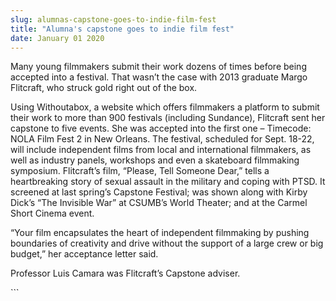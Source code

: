 ```yaml
---
slug: alumnas-capstone-goes-to-indie-film-fest
title: "Alumna's capstone goes to indie film fest"
date: January 01 2020
---
```


  
<p>
  Many young filmmakers submit their work dozens of times before being accepted
  into a festival. That wasn’t the case with 2013 graduate Margo Flitcraft, who
  struck gold right out of the box.
</p>
<p>
  Using Withoutabox, a website which offers filmmakers a platform to submit
  their work to more than 900 festivals (including Sundance), Flitcraft sent her
  capstone to five events. She was accepted into the first one – Timecode: NOLA
  Film Fest 2 in New Orleans. The festival, scheduled for Sept. 18-22, will
  include independent films from local and international filmmakers, as well as
  industry panels, workshops and even a skateboard filmmaking symposium.
  Flitcraft’s film, “Please, Tell Someone Dear,” tells a heartbreaking story of
  sexual assault in the military and coping with PTSD. It screened at last
  spring’s Capstone Festival; was shown along with Kirby Dick’s “The Invisible
  War” at CSUMB’s World Theater; and at the Carmel Short Cinema event.
</p>
<p>
  “Your film encapsulates the heart of independent filmmaking by pushing
  boundaries of creativity and drive without the support of a large crew or big
  budget,” her acceptance letter said.
</p>
<p>Professor Luis Camara was Flitcraft’s Capstone adviser.</p>
```

